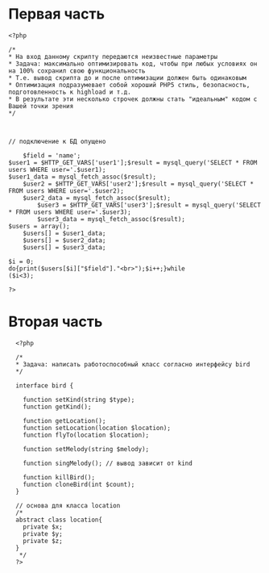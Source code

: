 # Первая часть

    <?php
    
    /*
    * На вход данному скрипту передаются неизвестные параметры
    * Задача: максимально оптимизировать код, чтобы при любых условиях он на 100% сохранил свою функциональность
    * Т.е. вывод скрипта до и после оптимизации должен быть одинаковым
    * Оптимизация подразумевает собой хороший PHP5 стиль, безопасность, подготовленность к highload и т.д.
    * В результате эти несколько строчек должны стать "идеальным" кодом с Вашей точки зрения
    */
    
    
    
    // подключение к БД опущено
    	
    	$field = 'name';
    $user1 = $HTTP_GET_VARS['user1'];$result = mysql_query('SELECT * FROM users WHERE user='.$user1);
    $user1_data = mysql_fetch_assoc($result);
    	$user2 = $HTTP_GET_VARS['user2'];$result = mysql_query('SELECT * FROM users WHERE user='.$user2);
    	$user2_data = mysql_fetch_assoc($result);
    		$user3 = $HTTP_GET_VARS['user3'];$result = mysql_query('SELECT * FROM users WHERE user='.$user3);
    		$user3_data = mysql_fetch_assoc($result);
    $users = array();
    	$users[] = $user1_data;
    	$users[] = $user2_data;
    	$users[] = $user3_data;
    	
    $i = 0;
    do{print($users[$i]["$field"]."<br>");$i++;}while
    ($i<3);
    
    ?>
  
  
  # Вторая часть
  
      <?php
      
      /*
      * Задача: написать работоспособный класс согласно интерфейсу bird
      */
      
      interface bird {
      	
      	function setKind(string $type);
      	function getKind();
      	
      	function getLocation();
      	function setLocation(location $location);
      	function flyTo(location $location);
      	
      	function setMelody(string $melody);
      	
      	function singMelody(); // вывод зависит от kind
      	
      	function killBird();
      	function cloneBird(int $count);
      }
      
      // основа для класса location
      /* 
      abstract class location{
      	private $x;
      	private $y;
      	private $z;
      }
       */
      ?>
      
  
  
  
  
  
  
  
  
  
  
